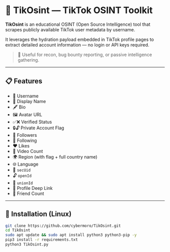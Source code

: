 # 🎯 TikOsint — TikTok OSINT Toolkit

**TikOsint** is an educational OSINT (Open Source Intelligence) tool that scrapes publicly available TikTok user metadata by username.

It leverages the hydration payload embedded in TikTok profile pages to extract detailed account information — no login or API keys required.

> 🧠 Useful for recon, bug bounty reporting, or passive intelligence gathering.

---

## 📋 Features

- 📝 Username  
- 👤 Display Name  
- 🖋️ Bio  
- 🖼️ Avatar URL  
- ✅❌ Verified Status  
- 🔒🔓 Private Account Flag  
- 👥 Followers  
- 🔄 Following  
- ❤️ Likes  
- 🎥 Video Count  
- 🌍 Region (with flag + full country name)  
- 🌐 Language  
- 🔑 `secUid`  
- 🔓 `openId`  
- 🔗 `unionId`  
- 🔗 Profile Deep Link  
- 🤝 Friend Count  

---

## 🐧 Installation (Linux)

```bash
git clone https://github.com/cybermoro/TikOsint.git
cd TikOsint
sudo apt update && sudo apt install python3 python3-pip -y
pip3 install -r requirements.txt
python3 TikOsint.py
